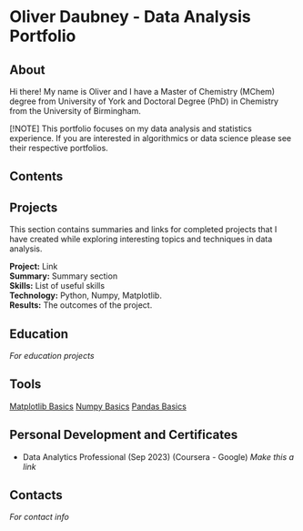 # Oliver Daubney - Data Analysis Portfolio

## About
Hi there! My name is Oliver and I have a Master of Chemistry (MChem) degree from University of York and Doctoral Degree (PhD) in Chemistry from the University of Birmingham.

[!NOTE]
This portfolio focuses on my data analysis and statistics experience. If you are interested in algorithmics or data science please see their respective portfolios.

## Contents


## Projects
This section contains summaries and links for completed projects that I have created while exploring interesting topics and techniques in data analysis.

**Project:** Link <br>
**Summary:** Summary section <br>
**Skills:** List of useful skills <br>
**Technology:** Python, Numpy, Matplotlib. <br>
**Results:** The outcomes of the project. <br>

## Education
*For education projects*

## Tools
[Matplotlib Basics](https://github.com/OliverDaubney/tools/blob/eb7c15528162508ec052eac69fc5c1ac2d6ec9de/matplotlib_basics.ipynb)
[Numpy Basics](https://github.com/OliverDaubney/tools/blob/eb7c15528162508ec052eac69fc5c1ac2d6ec9de/numpy_basics.ipynb)
[Pandas Basics](https://github.com/OliverDaubney/tools/blob/eb7c15528162508ec052eac69fc5c1ac2d6ec9de/pandas_basics.ipynb)

## Personal Development and Certificates
- Data Analytics Professional (Sep 2023) (Coursera - Google) *Make this a link*

## Contacts
*For contact info*